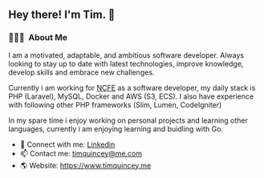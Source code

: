 <h2>Hey there! I'm Tim. 👋</h2>

<h3> 👨🏻‍💻 &nbsp;About Me </h3>

I am a motivated, adaptable, and ambitious software developer. Always looking to stay up to date with latest technologies, improve knowledge, develop skills and embrace new challenges.

Currently i am working for <a href="https://www.ncfe.org.uk/">NCFE</a> as a software developer, my daily stack is PHP (Laravel), MySQL, Docker and AWS (S3, ECS). I also have experience with following other PHP frameworks (Slim, Lumen, CodeIgniter)

In my spare time i enjoy working on personal projects and learning other languages, currently i am enjoying learning and buidling with Go.

- 💼 Connect with me: <a href="https://www.linkedin.com/in/tim-quincey-743158a0">Linkedin</a>
- 📫 Contact me: <a href="mailto:timquincey@me.com">timquincey@me.com</a>
- 🌎 Website: <a href="https://www.timquincey.me">https://www.timquincey.me</a>
